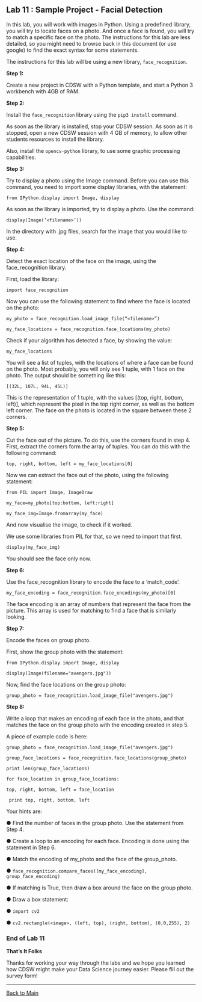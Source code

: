 

## Lab 11 : Sample Project - Facial Detection

In this lab, you will work with images in Python. Using a predefined library, you will try to locate faces on a photo. And once a face is found, you will try to match a specific face on the photo. The instructions for this lab are less detailed, so you might need to browse back in this document (or use google) to find the exact syntax for some statements. 

The instructions for this lab will be using a new library, `face_recognition`.

**Step 1:**

Create a new project in CDSW with a Python template, and start a Python 3 workbench with 4GB of RAM.

**Step 2:**

Install the `face_recognition` library using the `pip3 install` command.

As soon as the library is installed, stop your CDSW session. As soon as it is stopped, open a new CDSW session with 4 GB of memory, to allow other students resources to install the library.

Also, install the `opencv-python` library, to use some graphic processing capabilities.

**Step 3:** 

Try to display a photo using the Image command. Before you can use this command, you need to import some display libraries, with the statement: 

 `from IPython.display import Image, display`

 As soon as the library is imported, try to display a photo. Use the command:

`display(Image(‘<filename>’))`

In the directory with .jpg files, search for the image that you would like to use. 

**Step 4:**  

Detect the exact location of the face on the image, using the face_recognition library.

First, load the library:

`import face_recognition`

 Now you can use the following statement to find where the face is located on the photo:

`my_photo = face_recognition.load_image_file(“<filename>”)`

`my_face_locations = face_recognition.face_locations(my_photo)`

 Check if your algorithm has detected a face, by showing the value:

`my_face_locations`

You will see a list of tuples, with the locations of where a face can be found on the photo. Most probably, you will only see 1 tuple, with 1 face on the photo. The output should be something like this:

`[(32L, 107L, 94L, 45L)]`

 This is the representation of 1 tuple, with the values [(top, right, bottom, left)], which represent the pixel in the top right corner, as well as the bottom left corner. The face on the photo is located in the square between these 2 corners.

**Step 5:**

Cut the face out of the picture. To do this, use the corners found in step 4. First, extract the corners form the array of tuples. You can do this with the following command:

`top, right, bottom, left = my_face_locations[0]`

 Now we can extract the face out of the photo, using the following statement:

`from PIL import Image, ImageDraw`

`my_face=my_photo[top:bottom, left:right]`

`my_face_img=Image.fromarray(my_face)`

 And now visualise the image, to check if it worked.

We use some libraries from PIL for that, so we need to import that first.

`display(my_face_img)`

You should see the face only now.

**Step 6:**

Use the face_recognition library to encode the face to a ‘match_code’. 

`my_face_encoding = face_recognition.face_encodings(my_photo)[0]`

The face encoding is an array of numbers that represent the face from the picture. This array is used for matching to find a face that is similarly looking.

**Step 7:**

Encode the faces on group photo.

First, show the group photo with the statement:

`from IPython.display import Image, display`

`display(Image(filename="avengers.jpg"))`

 Now, find the face locations on the group photo:

`group_photo = face_recognition.load_image_file("avengers.jpg")`

**Step 8:**

Write a loop that makes an encoding of each face in the photo, and that matches the face on the group photo with the encoding created in step 5.

 A piece of example code is here:

 `group_photo = face_recognition.load_image_file("avengers.jpg")`

`group_face_locations = face_recognition.face_locations(group_photo)`

`print len(group_face_locations)`

`for face_location in group_face_locations:`

  `top, right, bottom, left = face_location`

 ` print top, right, bottom, left`

Your hints are:

●      Find the number of faces in the group photo. Use the statement from Step 4.

●      Create a loop to an encoding for each face. Encoding is done using the statement in Step 6.

●      Match the encoding of my_photo and the face of the group_photo. 

●      `face_recognition.compare_faces([my_face_encoding], group_face_encoding)`

●      If matching is True, then draw a box around the face on the group photo.

●      Draw a box statement: 

●      `import cv2`

●      `cv2.rectangle(<image>, (left, top), (right, bottom), (0,0,255), 2)`



### End of Lab 11

**That’s It Folks**

Thanks for working your way through the labs and we hope you learned how CDSW might make your Data Science journey easier. Please fill out the survey form!

------

[Back to Main](https://github.com/rajatrakesh/cdswlabs)